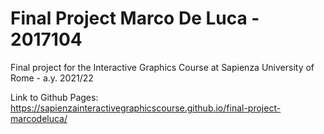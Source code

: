 # Final Project Marco De Luca - 2017104
Final project for the Interactive Graphics Course at Sapienza University of Rome - a.y. 2021/22

Link to Github Pages: https://sapienzainteractivegraphicscourse.github.io/final-project-marcodeluca/
